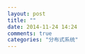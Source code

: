 ```yaml
---
layout: post
title: ""
date: 2014-11-24 14:24
comments: true
categories: "分布式系统"
---
```



[1]: http://blog.csdn.net/shallwake/article/details/5265287   " 再谈select, iocp, epoll,kqueue及各种I/O复用机制"
[2]: http://blog.csdn.net/yusiguyuan/article/details/11847549 "UNIX网络编程--I/O复用：select函数和poll函数讲解(六)"	
[3]: http://qindongliang.iteye.com/blog/2018539 "JAVA 中BIO,NIO,AIO的理解"